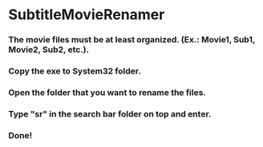 # SubtitleMovieRenamer
### The movie files must be at least organized. (Ex.: Movie1, Sub1, Movie2, Sub2, etc.).
### Copy the exe to System32 folder.
### Open the folder that you want to rename the files.
### Type "sr" in the search bar folder on top and enter.
### Done!
